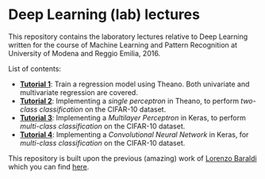 # Deep Learning (lab) lectures

This repository contains the laboratory lectures relative to Deep Learning written for the course of Machine Learning and Pattern Recognition at University of Modena and Reggio Emilia, 2016.

List of contents:

- [**Tutorial 1**](https://github.com/ndrplz/deep_learning_lectures/blob/master/01_theano_regression.ipynb): Train a regression model using Theano. Both univariate and multivariate regression are covered.
- [**Tutorial 2**](https://github.com/ndrplz/deep_learning_lectures/blob/master/02_theano_perceptron.ipynb): Implementing a *single perceptron* in Theano, to perform *two-class classification* on the CIFAR-10 dataset.
- [**Tutorial 3**](https://github.com/ndrplz/deep_learning_lectures/blob/master/03_keras_MLP.ipynb): Implementing a *Multilayer Perceptron* in Keras, to perform *multi-class classification* on the CIFAR-10 dataset.
- [**Tutorial 4**](https://github.com/ndrplz/deep_learning_lectures/blob/master/04_keras_CNN.ipynb): Implementing a *Convolutional Neural Network* in Keras, for *multi-class classification* on the CIFAR-10 dataset.

This repository is built upon the previous (amazing) work of [Lorenzo Baraldi](http://www.lorenzobaraldi.com/) which you can find [here](https://github.com/baraldilorenzo/DL_tutorials).
